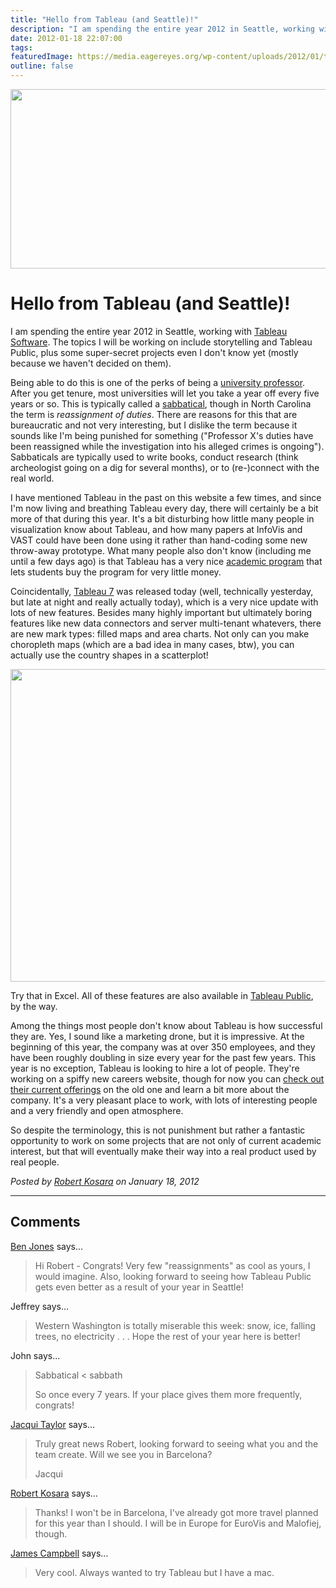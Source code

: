 ```yaml
---
title: "Hello from Tableau (and Seattle)!"
description: "I am spending the entire year 2012 in Seattle, working with Tableau Software. The topics I will be working on include storytelling and Tableau Public, plus some super-secret projects even I don't know yet (mostly because we haven't decided on them)."
date: 2012-01-18 22:07:00
tags: 
featuredImage: https://media.eagereyes.org/wp-content/uploads/2012/01/tableau.jpg
outline: false
---
```


<p><img title="Tableau Software" src="https://media.eagereyes.org/wp-content/uploads/2012/01/tableau.jpg" alt="" width="600" height="287" /></p>

# Hello from Tableau (and Seattle)!

I am spending the entire year 2012 in Seattle, working with <a href="http://www.tableausoftware.com/">Tableau Software</a>. The topics I will be working on include storytelling and Tableau Public, plus some super-secret projects even I don't know yet (mostly because we haven't decided on them).

Being able to do this is one of the perks of being a <a href="http://cs.uncc.edu/">university professor</a>. After you get tenure, most universities will let you take a year off every five years or so. This is typically called a <a href="http://en.wikipedia.org/wiki/Sabbatical">sabbatical</a>, though in North Carolina the term is <em>reassignment of duties</em>. There are reasons for this that are bureaucratic and not very interesting, but I dislike the term because it sounds like I'm being punished for something ("Professor X's duties have been reassigned while the investigation into his alleged crimes is ongoing"). Sabbaticals are typically used to write books, conduct research (think archeologist going on a dig for several months), or to (re-)connect with the real world.

I have mentioned Tableau in the past on this website a few times, and since I'm now living and breathing Tableau every day, there will certainly be a bit more of that during this year. It's a bit disturbing how little many people in visualization know about Tableau, and how many papers at InfoVis and VAST could have been done using it rather than hand-coding some new throw-away prototype. What many people also don't know (including me until a few days ago) is that Tableau has a very nice <a href="http://www.tableausoftware.com/academic">academic program</a> that lets students buy the program for very little money.

Coincidentally, <a href="http://www.tableausoftware.com/new-features/7.0">Tableau 7</a> was released today (well, technically yesterday, but late at night and really actually today), which is a very nice update with lots of new features. Besides many highly important but ultimately boring features like new data connectors and server multi-tenant whatevers, there are new mark types: filled maps and area charts. Not only can you make choropleth maps (which are a bad idea in many cases, btw), you can actually use the country shapes in a scatterplot!

<img class="aligncenter size-full wp-image-1658" title="Scatterplot with country shapes in Tableau" src="https://media.eagereyes.org/wp-content/uploads/2012/01/gmt2.png" alt="" width="560" height="500" />

Try that in Excel. All of these features are also available in <a href="http://www.tableausoftware.com/products/public">Tableau Public</a>, by the way.

Among the things most people don't know about Tableau is how successful they are. Yes, I sound like a marketing drone, but it is impressive. At the beginning of this year, the company was at over 350 employees, and they have been roughly doubling in size every year for the past few years. This year is no exception, Tableau is looking to hire a lot of people. They're working on a spiffy new careers website, though for now you can <a href="http://www.tableausoftware.com/about/jobs">check out their current offerings</a> on the old one and learn a bit more about the company. It's a very pleasant place to work, with lots of interesting people and a very friendly and open atmosphere.

So despite the terminology, this is not punishment but rather a fantastic opportunity to work on some projects that are not only of current academic interest, but that will eventually make their way into a real product used by real people.


_Posted by <a href="/about">Robert Kosara</a> on January 18, 2012_


<aside class="comments">

---
## Comments

<a href="http://dataremixed.com" rel="nofollow noopener" target="_blank">Ben Jones</a> says…
>	Hi Robert - Congrats! Very few "reassignments" as cool as yours, I would imagine. Also, looking forward to seeing how Tableau Public gets even better as a result of your year in Seattle!

Jeffrey says…
>	Western Washington is totally miserable this week: snow, ice, falling trees, no electricity . . . Hope the rest of your year here is better!

John says…
>	Sabbatical &lt; sabbath
>	
>	So once every 7 years. If your place gives them more frequently, congrats!

<a href="http://www.flyingbinary.com" rel="nofollow noopener" target="_blank">Jacqui Taylor</a> says…
>	Truly great news Robert, looking forward to seeing what you and the team create. Will we see you in Barcelona?
>	
>	Jacqui

<a href="http://eagereyes.org/about" rel="nofollow noopener" target="_blank">Robert Kosara</a> says…
>	Thanks! I won't be in Barcelona, I've already got more travel planned for this year than I should. I will be in Europe for EuroVis and Malofiej, though.

<a href="http://jamescampbell.us" rel="nofollow noopener" target="_blank">James Campbell</a> says…
>	Very cool. Always wanted to try Tableau but I have a mac.

</aside>

